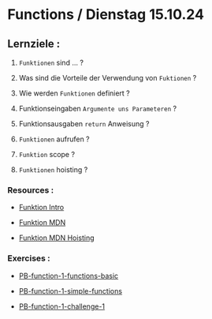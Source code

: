# Functions / Dienstag 15.10.24

## Lernziele :

1. `Funktionen` sind ... ?

2. Was sind die Vorteile der Verwendung von `Fuktionen` ?

3. Wie werden `Funktionen` definiert ?

4. Funktionseingaben `Argumente uns Parameteren` ?

5. Funktionsausgaben `return` Anweisung ?

6. `Funktionen` aufrufen ?

7. `Funktion` scope ?

8. `Funktionen` hoisting ?

### Resources :

- [Funktion Intro](https://www.youtube.com/watch?v=FOD408a0EzU)

- [Funktion MDN](https://developer.mozilla.org/en-US/docs/Web/JavaScript/Guide/Functions)

- [Funktion MDN Hoisting](https://developer.mozilla.org/en-US/docs/Web/JavaScript/Reference/Statements/function)

### Exercises :

- [PB-function-1-functions-basic]()

- [PB-function-1-simple-functions]()

- [PB-function-1-challenge-1]()
